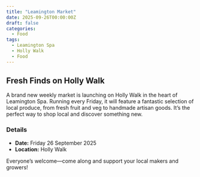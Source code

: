 ```yaml
---
title: "Leamington Market"
date: 2025-09-26T00:00:00Z
draft: false
categories:
  - Food
tags:
  - Leamington Spa
  - Holly Walk
  - Food
---
```


## Fresh Finds on Holly Walk

A brand new weekly market is launching on Holly Walk in the heart of Leamington Spa. Running every Friday, it will feature a fantastic selection of local produce, from fresh fruit and veg to handmade artisan goods. It’s the perfect way to shop local and discover something new.

### Details
- **Date:** Friday 26 September 2025
- **Location:** Holly Walk

Everyone’s welcome—come along and support your local makers and growers!